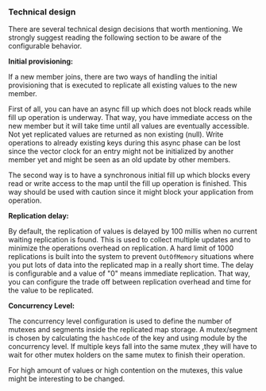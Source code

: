 
### Technical design

There are several technical design decisions that worth mentioning. We strongly suggest reading the following section
to be aware of the configurable behavior.

**Initial provisioning:**

If a new member joins, there are two ways of handling the initial provisioning that is executed to replicate all existing
values to the new member.

First of all, you can have an async fill up which does not block reads while fill up operation is underway. That way,
you have immediate access on the new member but it will take time until all values are eventually accessible. Not yet
replicated values are returned as non existing (null).
Write operations to already existing keys during this async phase can be lost since the vector clock for an entry
might not be initialized by another member yet and might be seen as an old update by other members.

The second way is to have a synchronous initial fill up which blocks every read or write access to the map until the
fill up operation is finished. This way should be used with caution since it might block your application from operation.

**Replication delay:**

By default, the replication of values is delayed by 100 millis when no current waiting replication is found. This is used
to collect multiple updates and to minimize the operations overhead on replication. A hard limit of 1000 replications
is built into the system to prevent `OutOfMemory` situations where you put lots of data into the replicated map in a really
short time.
The delay is configurable and a value of "0" means immediate replication. That way, you can configure the trade off between
replication overhead and time for the value to be replicated.

**Concurrency Level:**

The concurrency level configuration is used to define the number of mutexes and segments inside the replicated map storage.
A mutex/segment is chosen by calculating the `hashCode` of the key and using module by the concurrency level. If multiple
keys fall into the same mutex ,they will have to wait for other mutex holders on the same mutex to finish their operation.

For high amount of values or high contention on the mutexes, this value might be interesting to be changed.
